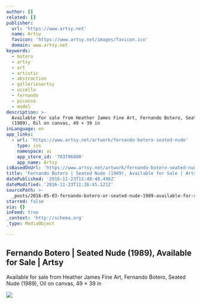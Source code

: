 ```yaml
---
author: []
related: []
publisher:
  url: 'https://www.artsy.net'
  name: Artsy
  favicon: 'https://www.artsy.net/images/favicon.ico'
  domain: www.artsy.net
keywords:
  - botero
  - artsy
  - art
  - artistic
  - abstraction
  - galleriesartsy
  - uccello
  - fernando
  - picasso
  - medel
description: >-
  Available for sale from Heather James Fine Art, Fernando Botero, Seated Nude
  (1989), Oil on canvas, 49 × 39 in
inLanguage: en
app_links:
  - url: 'https://www.artsy.net/artwork/fernando-botero-seated-nude'
    type: ios
    namespace: ai
    app_store_id: '703796080'
    app_name: Artsy
isBasedOnUrl: 'https://www.artsy.net/artwork/fernando-botero-seated-nude'
title: 'Fernando Botero | Seated Nude (1989), Available for Sale | Artsy'
datePublished: '2016-11-23T11:40:48.498Z'
dateModified: '2016-11-23T11:26:45.121Z'
sourcePath: >-
  _posts/2016-05-03-fernando-botero-or-seated-nude-1989-available-for-sale-or-a.md
starred: false
via: {}
inFeed: true
_context: 'http://schema.org'
_type: MediaObject

---
```

<article style=""><h1>Fernando Botero | Seated Nude (1989), Available for Sale | Artsy</h1><p>Available for sale from Heather James Fine Art, Fernando Botero, Seated Nude (1989), Oil on canvas, 49 × 39 in</p><img src="https://d32dm0rphc51dk.cloudfront.net/k8XvgtyzjT9GKeoPorGayA/large.jpg" /></article>